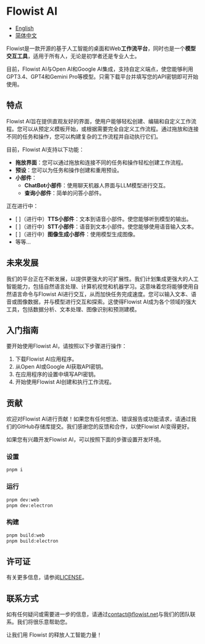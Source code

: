 # Flowist AI

- [English](README.md)
- [简体中文](README.zh-CN.md)

Flowist是一款开源的基于人工智能的桌面和Web**工作流平台**，同时也是一个**模型交互工具**，适用于所有人，无论是初学者还是专业人士。

目前，Flowist AI与Open AI和Google AI集成，支持自定义端点，使您能够利用GPT3.4、GPT4和Gemini Pro等模型。只需下载平台并填写您的API密钥即可开始使用。

## 特点

Flowist AI旨在提供直观友好的界面，使用户能够轻松创建、编辑和自定义工作流程。您可以从预定义模板开始，或根据需要完全自定义工作流程。通过拖放和连接不同的任务和操作，您可以构建复杂的工作流程并自动执行它们。

目前，Flowist AI支持以下功能：

- **拖放界面**：您可以通过拖放和连接不同的任务和操作轻松创建工作流程。
- **预设**：您可以为任务和操作创建和重用预设。
- **小部件**：
  - **ChatBot小部件**：使用聊天机器人界面与LLM模型进行交互。
  - **查询小部件**：简单的问答小部件。

正在进行中：

- [ ]（进行中）**TTS小部件**：文本到语音小部件。使您能够听到模型的输出。
- [ ]（进行中）**STT小部件**：语音到文本小部件。使您能够使用语音输入文本。
- [ ]（进行中）**图像生成小部件**：使用模型生成图像。
- 等等...

## 未来发展

我们的平台正在不断发展，以提供更强大的可扩展性。我们计划集成更强大的人工智能能力，包括自然语言处理、计算机视觉和机器学习。这意味着您将能够使用自然语言命令与Flowist AI进行交互，从而加快任务完成速度。您可以输入文本、语音或图像数据，并与模型进行交互和探索。这使得Flowist AI成为各个领域的强大工具，包括数据分析、文本处理、图像识别和预测建模。

## 入门指南

要开始使用Flowist AI，请按照以下步骤进行操作：

1. 下载Flowist AI应用程序。
2. 从Open AI或Google AI获取API密钥。
3. 在应用程序的设置中填写API密钥。
4. 开始使用Flowist AI创建和执行工作流程。

## 贡献

欢迎对Flowist AI进行贡献！如果您有任何想法、错误报告或功能请求，请通过我们的GitHub存储库提交。我们感谢您的反馈和合作，以使Flowist AI变得更好。

如果您有兴趣开发Flowist AI，可以按照下面的步骤设置开发环境。

### 设置

```bash
pnpm i
```

### 运行

```bash
pnpm dev:web
pnpm dev:electron
```

### 构建

```bash
pnpm build:web
pnpm build:electron
```

## 许可证

有关更多信息，请参阅[LICENSE](LICENSE)。

## 联系方式

如有任何疑问或需要进一步的信息，请通过[contact@flowist.net](mailto:contact@flowist.net)与我们的团队联系。我们将很乐意帮助您。

让我们用 Flowist 的释放人工智能力量！
